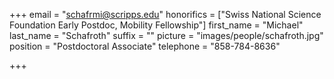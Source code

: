 +++
email = "schafrmi@scripps.edu"
honorifics = ["Swiss National Science Foundation Early Postdoc, Mobility Fellowship"]
first_name = "Michael"
last_name = "Schafroth"
suffix = ""
picture = "images/people/schafroth.jpg"
position = "Postdoctoral Associate"
telephone = "858-784-8636"

+++

